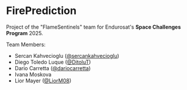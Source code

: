 # FirePrediction
Project of the "FlameSentinels" team for Endurosat's __Space Challenges Program__ 2025.

Team Members:

- Sercan Kahvecioglu ([@sercankahvecioglu](https://github.com/sercankahvecioglu))
- Diego Toledo Luque ([@DitoluT](https://github.com/DitoluT))
- Dario Carretta ([@dariocarretta](https://github.com/dariocarretta))
- Ivana Moskova
- Lior Mayer ([@LiorM08](https://github.com/LiorM08))
